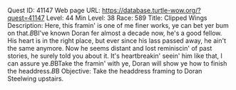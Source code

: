 Quest ID: 41147
Web page URL: https://database.turtle-wow.org/?quest=41147
Level: 44
Min Level: 38
Race: 589
Title: Clipped Wings
Description: Here, this framin' is one of me finer works, ye can bet yer bum on that.$B$BI've known Doran fer almost a decade now, he's a good fellow. His heart is in the right place, but ever since his lass passed away, he ain't the same anymore. Now he seems distant and lost reminiscin' of past stories, he surely told you about it. It's heartbreakin' seein' him like that, I can assure ye.$B$BTake the framin' with ye, Doran will show ye how to finish the headdress.$B$B<Drakk hands you the framing and sends you off with a deep sigh.>
Objective: Take the headdress framing to Doran Steelwing upstairs.
